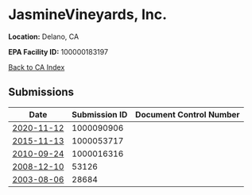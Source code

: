 # JasmineVineyards, Inc.

**Location:** Delano, CA

**EPA Facility ID:** 100000183197

[Back to CA Index](../../index.md)

## Submissions

| Date | Submission ID | Document Control Number |
|------|--------------|-------------------------|
| [2020-11-12](submissions/1000090906.md) | 1000090906 |  |
| [2015-11-13](submissions/1000053717.md) | 1000053717 |  |
| [2010-09-24](submissions/1000016316.md) | 1000016316 |  |
| [2008-12-10](submissions/53126.md) | 53126 |  |
| [2003-08-06](submissions/28684.md) | 28684 |  |
